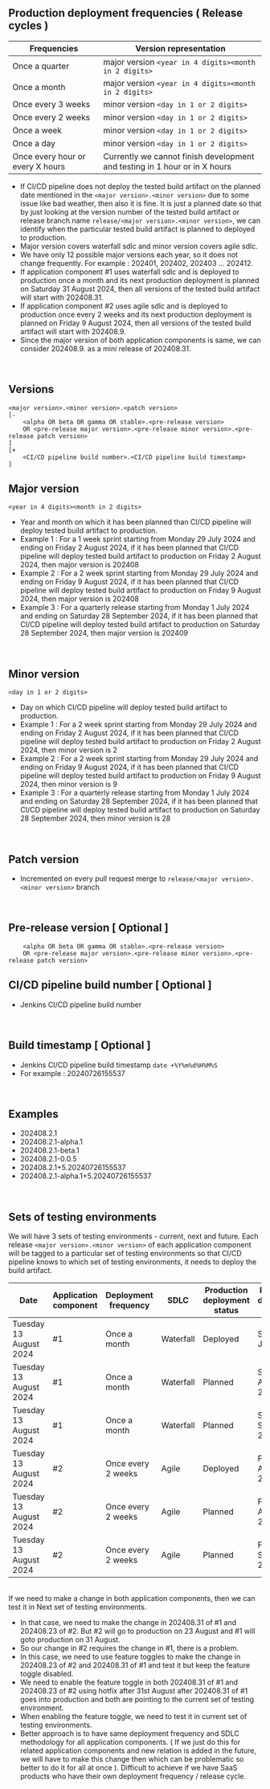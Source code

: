 ## Production deployment frequencies ( Release cycles )
| Frequencies | Version representation |
| --- | --- |
| Once a quarter | major version ```<year in 4 digits><month in 2 digits>``` |
| Once a month | major version ```<year in 4 digits><month in 2 digits>``` |
| Once every 3 weeks | minor version ```<day in 1 or 2 digits>``` |
| Once every 2 weeks | minor version ```<day in 1 or 2 digits>``` |
| Once a week | minor version ```<day in 1 or 2 digits>``` |
| Once a day | minor version ```<day in 1 or 2 digits>``` |
| Once every hour or every X hours | Currently we cannot finish development and testing in 1 hour or in X hours |
- If CI/CD pipeline does not deploy the tested build artifact on the planned date mentioned in the ```<major version>.<minor version>``` due to some issue like bad weather, then also it is fine. It is just a planned date so that by just looking at the version number of the tested build artifact or release branch name ```release/<major version>.<minor version>```, we can identify when the particular tested build artifact is planned to deployed to production.
- Major version covers waterfall sdlc and minor version covers agile sdlc.
- We have only 12 possible major versions each year, so it does not change frequently. For example : 202401, 202402, 202403 ... 202412.
- If application component #1 uses waterfall sdlc and is deployed to production once a month and its next production deployment is planned on Saturday 31 August 2024, then all versions of the tested build artifact will start with 202408.31.
- If application component #2 uses agile sdlc and is deployed to production once every 2 weeks and its next production deployment is planned on Friday 9 August 2024, then all versions of the tested build artifact will start with 202408.9.
- Since the major version of both application components is same, we can consider 202408.9. as a mini release of 202408.31.
<BR>

## Versions
```
<major version>.<minor version>.<patch version>
[-
    <alpha OR beta OR gamma OR stable>.<pre-release version>
    OR <pre-release major version>.<pre-release minor version>.<pre-release patch version>
]
[+
    <CI/CD pipeline build number>.<CI/CD pipeline build timestamp>
]
```

## Major version
```<year in 4 digits><month in 2 digits>```
- Year and month on which it has been planned than CI/CD pipeline will deploy tested build artifact to production. 
- Example 1 : For a 1 week sprint starting from Monday 29 July 2024 and ending on Friday 2 August 2024, if it has been planned that CI/CD pipeline will deploy tested build artifact to production on Friday 2 August 2024, then major version is 202408
- Example 2 : For a 2 week sprint starting from Monday 29 July 2024 and ending on Friday 9 August 2024, if it has been planned that CI/CD pipeline will deploy tested build artifact to production on Friday 9 August 2024, then major version is 202408
- Example 3 : For a quarterly release starting from Monday 1 July 2024 and ending on Saturday 28 September 2024, if it has been planned that CI/CD pipeline will deploy tested build artifact to production on Saturday 28 September 2024, then major version is 202409
<BR>

## Minor version
```<day in 1 or 2 digits>```
- Day on which CI/CD pipeline will deploy tested build artifact to production.
- Example 1 : For a 2 week sprint starting from Monday 29 July 2024 and ending on Friday 2 August 2024, if it has been planned that CI/CD pipeline will deploy tested build artifact to production on Friday 2 August 2024, then minor version is 2
- Example 2 : For a 2 week sprint starting from Monday 29 July 2024 and ending on Friday 9 August 2024, if it has been planned that CI/CD pipeline will deploy tested build artifact to production on Friday 9 August 2024, then minor version is 9
- Example 3 : For a quarterly release starting from Monday 1 July 2024 and ending on Saturday 28 September 2024, if it has been planned that CI/CD pipeline will deploy tested build artifact to production on Saturday 28 September 2024, then minor version is 28
<BR>

## Patch version
- Incremented on every pull request merge to ```release/<major version>.<minor version>``` branch
<BR>

## Pre-release version [ Optional ]
```
    <alpha OR beta OR gamma OR stable>.<pre-release version>
    OR <pre-release major version>.<pre-release minor version>.<pre-release patch version>
```

## CI/CD pipeline build number [ Optional ]
- Jenkins CI/CD pipeline build number
<BR>

## Build timestamp [ Optional ]
- Jenkins CI/CD pipeline build timestamp
```date +%Y%m%d%H%M%S```
- For example : 20240726155537
<BR>

## Examples
- 202408.2.1
- 202408.2.1-alpha.1
- 202408.2.1-beta.1
- 202408.2.1-0.0.5
- 202408.2.1+5.20240726155537
- 202408.2.1-alpha.1+5.20240726155537
<BR>

## Sets of testing environments
We will have 3 sets of testing environments - current, next and future. Each release ```<major version>.<minor version>``` of each application component will be tagged to a particular set of testing environments so that CI/CD pipeline knows to which set of testing environments, it needs to deploy the build artifact. 

| Date | Application component | Deployment frequency | SDLC | Production deployment status | Production deployment date | Version | Testing environment set |
| --- | --- | --- | --- | --- | --- | --- | --- |
| Tuesday 13 August 2024 | #1 | Once a month | Waterfall | Deployed | Saturday 27 July 2024 | 202407.27 | Current |
| Tuesday 13 August 2024 | #1 | Once a month | Waterfall | Planned | Saturday 31 August 2024 | 202408.31 | Next |
| Tuesday 13 August 2024 | #1 | Once a month | Waterfall | Planned | Saturday 28 September 2024 | 202409.28 | Future |
| Tuesday 13 August 2024 | #2 | Once every 2 weeks | Agile | Deployed | Friday 9 August 2024 | 202408.9 | Current |
| Tuesday 13 August 2024 | #2 | Once every 2 weeks | Agile | Planned | Friday 23 August 2024 | 202408.23 | Next |
| Tuesday 13 August 2024 | #2 | Once every 2 weeks | Agile | Planned | Friday 6 September 2024 | 202409.6 | Future |

<BR>If we need to make a change in both application components, then we can test it in Next set of testing environments. 
- In that case, we need to make the change in 202408.31 of #1 and 202408.23 of #2. But #2 will go to production on 23 August and #1 will goto production on 31 August. 
- So our change in #2 requires the change in #1, there is a problem. 
- In this case, we need to use feature toggles to make the change in 202408.23 of #2 and 202408.31 of #1 and test it but keep the feature toggle disabled. 
- We need to enable the feature toggle in both 202408.31 of #1 and 202408.23 of #2 using hotfix after 31st August after 202408.31 of #1 goes into production and both are pointing to the current set of testing environment. 
- When enabling the feature toggle, we need to test it in current set of testing environments.
- Better approach is to have same deployment frequency and SDLC methodology for all application components. ( If we just do this for related application components and new relation is added in the future, we will have to make this change then which can be problematic so better to do it for all at once ). Difficult to achieve if we have SaaS products who have their own deployment frequency / release cycle.
